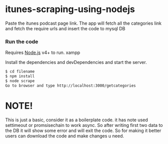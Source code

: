 # itunes-scraping-using-nodejs
Paste the itunes podcast page link. The app will fetch all the categories link and fetch the require urls and insert the code to mysql DB
 
### Run the code

Requires [Node.js](https://nodejs.org/) v4+ to run.
xampp

Install the dependencies and devDependencies and start the server.

```sh
$ cd filename
$ npm install 
$ node scrape
Go to browser and type http://localhost:3000/getcategories
```

# NOTE!
 This is just a basic, consider it as a boilerplate code. it has note used settimeout or promsisechain to work async. So after writing first two data to the DB it will show some error and will exit the code. So for making it better users can download the code and make changes u need.

